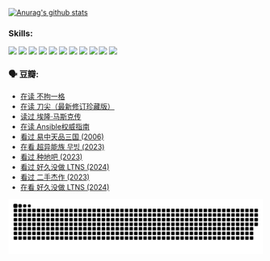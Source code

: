 
[![Anurag's github stats](https://github-readme-stats.vercel.app/api?username=w940853815)](https://github.com/anuraghazra/github-readme-stats)

### Skills:

<code><img height="32" src="https://cdn.jsdelivr.net/npm/simple-icons@v5/icons/python.svg"></code>
<code><img height="32" src="https://cdn.jsdelivr.net/npm/simple-icons@v5/icons/javascript.svg"></code>
<code><img height="32" src="https://cdn.jsdelivr.net/npm/simple-icons@v5/icons/django.svg"></code>
<code><img height="32" src="https://cdn.jsdelivr.net/npm/simple-icons@v5/icons/flask.svg"></code>
<code><img height="32" src="https://cdn.jsdelivr.net/npm/simple-icons@v5/icons/vuetify.svg"></code>
<code><img height="32" src="https://cdn.jsdelivr.net/npm/simple-icons@v5/icons/git.svg"></code>
<code><img height="32" src="https://cdn.jsdelivr.net/npm/simple-icons@v5/icons/docker.svg"></code>
<code><img height="32" src="https://cdn.jsdelivr.net/npm/simple-icons@v5/icons/postgresql.svg"></code>
<code><img height="32" src="https://cdn.jsdelivr.net/npm/simple-icons@v5/icons/elasticsearch.svg"></code>
<code><img height="32" src="https://cdn.jsdelivr.net/npm/simple-icons@v5/icons/macos.svg"></code>
<code><img height="32" src="https://cdn.jsdelivr.net/npm/simple-icons@v5/icons/linux.svg"></code>

### 🗣 豆瓣:

<!-- DOUBAN-ACTIVITIES:START -->
- [在读 不拘一格](https://www.douban.com/people/136069238/status/4541712161/?_i=10713462)
- [在读 刀尖（最新修订珍藏版）](https://www.douban.com/people/136069238/status/4541711339/?_i=10713462)
- [读过 埃隆·马斯克传](https://www.douban.com/people/136069238/status/4541710351/?_i=10713462)
- [在读 Ansible权威指南](https://www.douban.com/people/136069238/status/4539151450/?_i=10713462)
- [看过 易中天品三国‎ (2006)](https://www.douban.com/people/136069238/status/4529910812/?_i=10713462)
- [在看 超异能族 무빙‎ (2023)](https://www.douban.com/people/136069238/status/4527291077/?_i=10713462)
- [看过 种地吧‎ (2023)](https://www.douban.com/people/136069238/status/4527289637/?_i=10713462)
- [看过 好久没做 LTNS‎ (2024)](https://www.douban.com/people/136069238/status/4527289515/?_i=10713462)
- [看过 二手杰作‎ (2023)](https://www.douban.com/people/136069238/status/4522502716/?_i=10713462)
- [在看 好久没做 LTNS‎ (2024)](https://www.douban.com/people/136069238/status/4521969883/?_i=10713462)
<!-- DOUBAN-ACTIVITIES:END -->


![Snake animation](https://raw.githubusercontent.com/w940853815/w940853815/output/github-contribution-grid-snake.svg)

<!--
**w940853815/w940853815** is a ✨ _special_ ✨ repository because its `README.md` (this file) appears on your GitHub profile.

Here are some ideas to get you started:

- 🔭 I’m currently working on ...
- 🌱 I’m currently learning ...
- 👯 I’m looking to collaborate on ...
- 🤔 I’m looking for help with ...
- 💬 Ask me about ...
- 📫 How to reach me: ...
- 😄 Pronouns: ...
- ⚡ Fun fact: ...
-->
